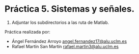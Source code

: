 # Práctica 5. Sistemas y señales.

1. Adjuntar los subdirectorios a las ruta de Matlab.

Práctica realizada por:
- Ángel Fernández Arroyo <angel.fernandez17@alu.uclm.es>
- Rafael Martín San Martín <rafael.martin3@alu.uclm.es>

